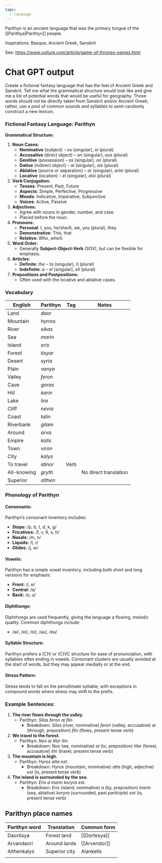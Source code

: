 ```yaml
---
tags:
  - language
---
```

Parithyn is an ancient language that was the primary tongue of the [[Parithya|Parithyn]] people.

Inspirations: Basque, Ancient Greek, Sanskrit

See: https://www.vulture.com/article/game-of-thrones-names.html

# Chat GPT output

Create a fictional fantasy language that has the feel of Ancient Greek and Sanskrit. Tell me what the grammatical structure would look like and give me a list of potential words that would be useful for geography. Those words should not be directly taken from Sanskrit and/or Ancient Greek; rather, use a pool of common sounds and syllables to semi-randomly construct a new lexicon.

### Fictional Fantasy Language: Pari**thyn**

**Grammatical Structure:**

1. **Noun Cases:**
    - **Nominative** (subject) – _os_ (singular), _oi_ (plural)
    - **Accusative** (direct object) – _on_ (singular), _ous_ (plural)
    - **Genitive** (possession) – _as_ (singular), _on_ (plural)
    - **Dative** (indirect object) – _ai_ (singular), _ais_ (plural)
    - **Ablative** (source or separation) – _ar_ (singular), _arim_ (plural)
    - **Locative** (location) – _el_ (singular), _eloi_ (plural)
2. **Verb Conjugation:**
    - **Tenses**: Present, Past, Future
    - **Aspects**: Simple, Perfective, Progressive
    - **Moods**: Indicative, Imperative, Subjunctive
    - **Voices**: Active, Passive
3. **Adjectives:**
    - Agree with nouns in gender, number, and case.
    - Placed before the noun.
4. **Pronouns:**
    - **Personal**: I, you, he/she/it, we, you (plural), they
    - **Demonstrative**: This, that
    - **Relative**: Who, which
5. **Word Order:**
    - Generally **Subject-Object-Verb** (SOV), but can be flexible for emphasis.
6. **Articles:**
    - **Definite**: _the_ – _ta_ (singular), _ti_ (plural)
    - **Indefinite**: _a_ – _el_ (singular), _eli_ (plural)
7. **Prepositions and Postpositions:**
    - Often used with the locative and ablative cases.

### Vocabulary

| English     | Parithyn | Tag  | Notes                 |
| ----------- | -------- | ---- | --------------------- |
| Land        | _daor_   |      |                       |
| Mountain    | _hyrros_ |      |                       |
| River       | _sikas_  |      |                       |
| Sea         | _marin_  |      |                       |
| Island      | _eris_   |      |                       |
| Forest      | _tisyar_ |      |                       |
| Desert      | _syria_  |      |                       |
| Plain       | _vanya_  |      |                       |
| Valley      | _feron_  |      |                       |
| Cave        | _goras_  |      |                       |
| Hill        | _karin_  |      |                       |
| Lake        | _lira_   |      |                       |
| Cliff       | _nevia_  |      |                       |
| Coast       | _talin_  |      |                       |
| Riverbank   | _gilam_  |      |                       |
| Around      | _arva_   |      |                       |
| Empire      | _kalis_  |      |                       |
| Town        | _viron_  |      |                       |
| City        | _kalys_  |      |                       |
| To travel   | _idinor_ | Verb |                       |
| All-knowing | *gryth*  |      | No direct translation |
| Superior    | *althen* |      |                       |


### Phonology of Parithyn

#### **Consonants:**

Parithyn’s consonant inventory includes:

- **Stops:** /p, b, t, d, k, g/
- **Fricatives:** /f, v, θ, s, h/
- **Nasals:** /m, n/
- **Liquids:** /l, r/
- **Glides:** /j, w/

#### **Vowels:**

Parithyn has a simple vowel inventory, including both short and long versions for emphasis:

- **Front:** /i, e/
- **Central:** /a/
- **Back:** /o, u/

#### **Diphthongs:**

Diphthongs are used frequently, giving the language a flowing, melodic quality. Common diphthongs include:

- /ai/, /ei/, /oi/, /au/, /eu/

#### **Syllable Structure:**

Parithyn prefers a (C)V or (C)VC structure for ease of pronunciation, with syllables often ending in vowels. Consonant clusters are usually avoided at the start of words, but they may appear medially or at the end.

#### **Stress Pattern:**

Stress tends to fall on the penultimate syllable, with exceptions in compound words where stress may shift to the prefix.

### Example Sentences:

1. **The river flows through the valley.**
    - Parithyn: _Silas feron ai flin._
        - Breakdown: _Silas_ (river, nominative) _feron_ (valley, accusative) _ai_ (through, preposition) _flin_ (flows, present tense verb)
2. **We travel to the forest.**
    - Parithyn: _Nos ai tilar itin._
        - Breakdown: _Nos_ (we, nominative) _ai_ (to, preposition) _tilar_ (forest, accusative) _itin_ (travel, present tense verb)
3. **The mountain is high.**
    - Parithyn: _Hyros alta est._
        - Breakdown: _Hyros_ (mountain, nominative) _alta_ (high, adjective) _est_ (is, present tense verb)
4. **The island is surrounded by the sea.**
    - Parithyn: _Eris a marin koryra est._
        - Breakdown: _Eris_ (island, nominative) _a_ (by, preposition) _marin_ (sea, ablative) _koryra_ (surrounded, past participle) _est_ (is, present tense verb)

## Parithyn place names

| **Parithyn word** | **Translation** | **Common form** |
| ----------------- | --------------- | --------------- |
| Daortisya         | Forest land     | [[Dortesya]]    |
| Arvandaori        | Around lands    | [[Arvendor]]    |
| Althenkalys       | Superior city   | Alankells       |
|                   |                 |                 |
